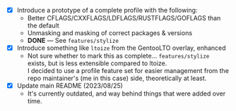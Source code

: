 - [x] Introduce a prototype of a complete profile with the following:
    - Better CFLAGS/CXXFLAGS/LDFLAGS/RUSTFLAGS/GOFLAGS than the default
    - Unmasking and masking of correct packages & versions
    - **DONE** — See `features/stylize`
- [x] Introduce something like `ltoize` from the GentooLTO overlay, enhanced
    - Not sure whether to mark this as complete... `features/stylize` exists, but is less extensible compared to ltoize.  
    I decided to use a profile feature set for easier management from the repo maintainer's (me in this case) side, theoretically at least.
- [x] Update main README (2023/08/25)
    - It's currently outdated, and way behind things that were added over time.
